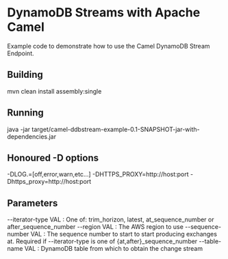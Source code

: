 
DynamoDB Streams with Apache Camel
==================================

Example code to demonstrate how to use the Camel DynamoDB Stream Endpoint.

Building
--------

mvn clean install assembly:single

Running
-------

java -jar target/camel-ddbstream-example-0.1-SNAPSHOT-jar-with-dependencies.jar

Honoured -D options
-------------------

-DLOG.<package name>=[off,error,warn,etc...]
-DHTTPS\_PROXY=http://host:port
-Dhttps\_proxy=http://host:port

Parameters
----------

--iterator-type VAL   : One of: trim\_horizon, latest, at\_sequence\_number or after\_sequence\_number
--region VAL          : The AWS region to use
--sequence-number VAL : The sequence number to start to start producing exchanges at. Required if --iterator-type is one of {at,after}\_sequence\_number
--table-name VAL      : DynamoDB table from which to obtain the change stream


